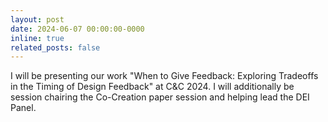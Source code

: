 ```yaml
---
layout: post
date: 2024-06-07 00:00:00-0000
inline: true
related_posts: false
---
```


I will be presenting our work "When to Give Feedback: Exploring Tradeoffs in the Timing of Design Feedback" at C&C 2024. I will additionally be session chairing the Co-Creation paper session and helping lead the DEI Panel.
